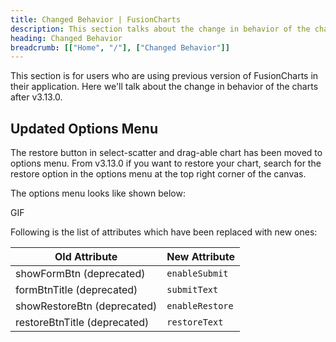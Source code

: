 ```yaml
---
title: Changed Behavior | FusionCharts
description: This section talks about the change in behavior of the charts with the latest released version.
heading: Changed Behavior
breadcrumb: [["Home", "/"], ["Changed Behavior"]]
---
```


This section is for users who are using previous version of FusionCharts in their application. Here we'll talk about the change in behavior of the charts after v3.13.0.

## Updated Options Menu

The restore button in select-scatter and drag-able chart has been moved to options menu. From v3.13.0 if you want to restore your chart, search for the restore option in the options menu at the top right corner of the canvas.

The options menu looks like shown below:

GIF

Following is the list of attributes which have been replaced with new ones:

Old Attribute|New Attribute
--|--
showFormBtn (deprecated)|`enableSubmit`
formBtnTitle (deprecated)|`submitText`
showRestoreBtn (deprecated)|`enableRestore`
restoreBtnTitle (deprecated)|`restoreText`
